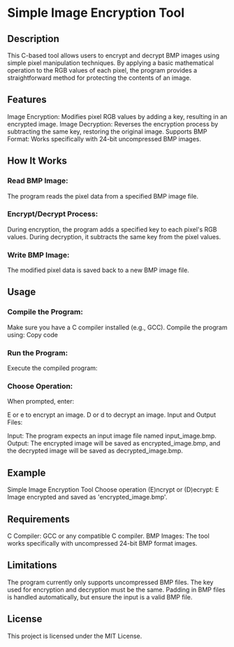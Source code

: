 # Simple Image Encryption Tool

## Description
This C-based tool allows users to encrypt and decrypt BMP images using simple pixel manipulation techniques. By applying a basic mathematical operation to the RGB values of each pixel, the program provides a straightforward method for protecting the contents of an image.

## Features
Image Encryption: Modifies pixel RGB values by adding a key, resulting in an encrypted image.
Image Decryption: Reverses the encryption process by subtracting the same key, restoring the original image.
Supports BMP Format: Works specifically with 24-bit uncompressed BMP images.

## How It Works
### Read BMP Image: 
The program reads the pixel data from a specified BMP image file.
### Encrypt/Decrypt Process:
During encryption, the program adds a specified key to each pixel's RGB values.
During decryption, it subtracts the same key from the pixel values.
### Write BMP Image: 
The modified pixel data is saved back to a new BMP image file.

## Usage
### Compile the Program: 
Make sure you have a C compiler installed (e.g., GCC). Compile the program using:
Copy code
### Run the Program: 
Execute the compiled program:

### Choose Operation: 
When prompted, enter:

E or e to encrypt an image.
D or d to decrypt an image.
Input and Output Files:

Input: The program expects an input image file named input_image.bmp.
Output: The encrypted image will be saved as encrypted_image.bmp, and the decrypted image will be saved as decrypted_image.bmp.

## Example

Simple Image Encryption Tool
Choose operation (E)ncrypt or (D)ecrypt: E
Image encrypted and saved as 'encrypted_image.bmp'.

## Requirements
C Compiler: GCC or any compatible C compiler.
BMP Images: The tool works specifically with uncompressed 24-bit BMP format images.

## Limitations
The program currently only supports uncompressed BMP files.
The key used for encryption and decryption must be the same.
Padding in BMP files is handled automatically, but ensure the input is a valid BMP file.

## License
This project is licensed under the MIT License.

